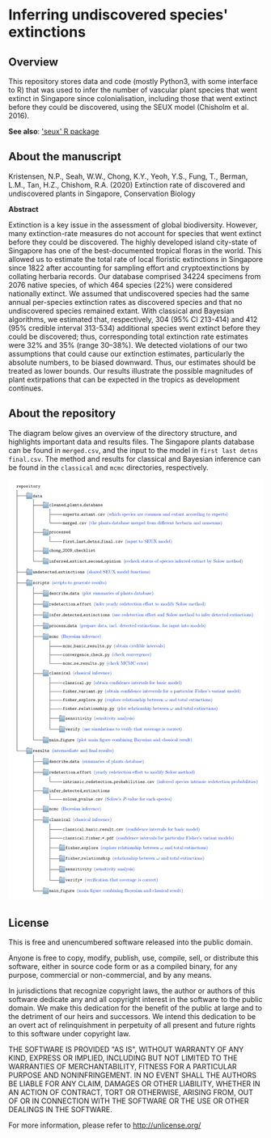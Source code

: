 # Inferring undiscovered species' extinctions

## Overview

This repository stores data and code (mostly Python3, with some interface to R) that was used to infer the number of vascular plant species that went extinct in Singapore since colonialisation, including those that went extinct before they could be discovered, using the SEUX model (Chisholm et al. 2016). 

**See also**: ['seux' R package](https://github.com/nadiahpk/seux "seux")

## About the manuscript

Kristensen, N.P., Seah, W.W., Chong, K.Y., Yeoh, Y.S., Fung, T., Berman, L.M., Tan, H.Z., Chishom, R.A. (2020) Extinction rate of discovered and undiscovered plants in Singapore, Conservation Biology

**Abstract**

Extinction is a key issue in the assessment of global biodiversity.  However, many extinction-rate measures do not account for species that went extinct before they could be discovered.  The highly developed island city-state of Singapore has one of the best-documented tropical floras in the world. This allowed us to estimate the total rate of local floristic extinctions in Singapore since 1822 after accounting for sampling effort and cryptoextinctions by collating herbaria records.  Our database comprised 34224 specimens from 2076 native species, of which 464 species (22%) were considered nationally extinct.  We assumed that undiscovered species had the same annual per-species extinction rates as discovered species and that no undiscovered species remained extant.  With classical and Bayesian algorithms, we estimated that, respectively, 304 (95% CI 213-414) and 412 (95% credible interval 313-534) additional species went extinct before they could be discovered; thus, corresponding total extinction rate estimates were 32% and 35% (range 30–38%).  We detected violations of our two assumptions that could cause our extinction estimates, particularly the absolute numbers, to be biased downward.  Thus, our estimates should be treated as lower bounds.  Our results illustrate the possible magnitudes of plant extirpations that can be expected in the tropics as development continues.

## About the repository

The diagram below gives an overview of the directory structure, and highlights important data and results files. The Singapore plants database can be found in `merged.csv`, and the input to the model in `first last detns final.csv`. The method and results for classical and Bayesian inference can be found in the `classical` and `mcmc` directories, respectively.

![repository structure](https://raw.githubusercontent.com/nadiahpk/inferring-undiscovered-species-extinctions/master/repo_structure.png)

## License

This is free and unencumbered software released into the public domain.

Anyone is free to copy, modify, publish, use, compile, sell, or distribute this software, either in source code form or as a compiled binary, for any purpose, commercial or non-commercial, and by any means.

In jurisdictions that recognize copyright laws, the author or authors of this software dedicate any and all copyright interest in the software to the public domain. We make this dedication for the benefit of the public at large and to the detriment of our heirs and successors. We intend this dedication to be an overt act of relinquishment in perpetuity of all present and future rights to this software under copyright law.

THE SOFTWARE IS PROVIDED "AS IS", WITHOUT WARRANTY OF ANY KIND, EXPRESS OR IMPLIED, INCLUDING BUT NOT LIMITED TO THE WARRANTIES OF MERCHANTABILITY, FITNESS FOR A PARTICULAR PURPOSE AND NONINFRINGEMENT.  IN NO EVENT SHALL THE AUTHORS BE LIABLE FOR ANY CLAIM, DAMAGES OR OTHER LIABILITY, WHETHER IN AN ACTION OF CONTRACT, TORT OR OTHERWISE, ARISING FROM, OUT OF OR IN CONNECTION WITH THE SOFTWARE OR THE USE OR OTHER DEALINGS IN THE SOFTWARE.

For more information, please refer to <http://unlicense.org/>
